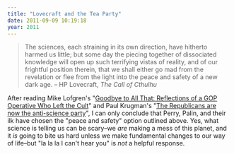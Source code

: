 ```yaml
---
title: "Lovecraft and the Tea Party"
date: 2011-09-09 10:19:18
year: 2011
---
```

<blockquote>The sciences, each straining in its own direction, have hitherto harmed us little; but some day the piecing together of dissociated knowledge will open up such terrifying vistas of reality, and of our frightful position therein, that we shall either go mad from the revelation or flee from the light into the peace and safety of a new dark age.
&ndash; HP Lovecraft, <em>The Call of Cthulhu</em></blockquote>
After reading Mike Lofgren's "<a href="http://www.truth-out.org/goodbye-all-reflections-gop-operative-who-left-cult/1314907779">Goodbye to All That: Reflections of a GOP Operative Who Left the Cult</a>" and Paul Krugman's "<a href="http://www.guardian.co.uk/commentisfree/2011/sep/04/evolution-climate-republicans-president">The Republicans are now the anti-science party</a>", I can only conclude that Perry, Palin, and their ilk have chosen the "peace and safety" option outlined above. Yes, what science is telling us can be scary–we <em>are</em> making a mess of this planet, and it <em>is</em> going to bite us hard unless we make fundamental changes to our way of life–but "la la la I can't hear you" is <em>not</em> a helpful response.
